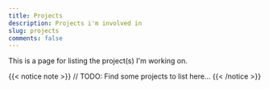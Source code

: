 ```yaml
---
title: Projects
description: Projects i'm involved in
slug: projects
comments: false
---
```


This is a page for listing the project(s) I'm working on.

{{< notice note >}}
// TODO: Find some projects to list here...
{{< /notice >}}